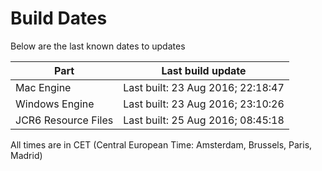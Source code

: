 # Build Dates

Below are the last known dates to updates

Part | Last build update
-----|-----
Mac Engine | Last built: 23 Aug 2016; 22:18:47
Windows Engine | Last built: 23 Aug 2016; 23:10:26
JCR6 Resource Files | Last built: 25 Aug 2016; 08:45:18
All times are in CET (Central European Time: Amsterdam, Brussels, Paris, Madrid)



